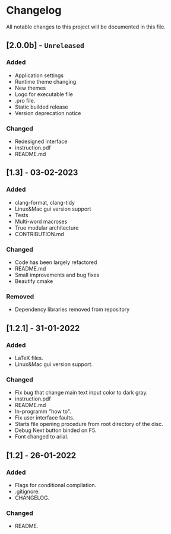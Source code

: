 # Changelog
All notable changes to this project will be documented in this file.

## [2.0.0b] - ```Unreleased```
### Added
- Application settings
- Runtime theme changing
- New themes
- Logo for executable file
- .pro file.
- Static builded release
- Version deprecation notice

### Changed
- Redesigned interface
- instruction.pdf
- README.md

## [1.3] - 03-02-2023
### Added
- clang-format, clang-tidy
- Linux&Mac gui version support
- Tests
- Multi-word macroses
- True modular architecture
- CONTRIBUTION.md

### Changed
- Code has been largely refactored
- README.md
- Small improvements and bug fixes
- Beautify cmake

### Removed
- Dependency libraries removed from repository

## [1.2.1] - 31-01-2022
### Added
- LaTeX files.
- Linux&Mac gui version support.

### Changed
- Fix bug that change main text input color to dark gray.
- instruction.pdf
- README.md
- In-programm "how to".
- Fix user interface faults.
- Starts file opening procedure from root directory of the disc.
- Debug Next button binded on F5.
- Font changed to arial.

## [1.2] - 26-01-2022
### Added
- Flags for conditional compilation.
- .gitignore.
- CHANGELOG.

### Changed
- README.
